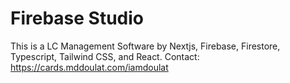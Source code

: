 
# Firebase Studio

This is a LC Management Software by Nextjs, Firebase, Firestore, Typescript, Tailwind CSS, and React.
Contact: https://cards.mddoulat.com/iamdoulat
